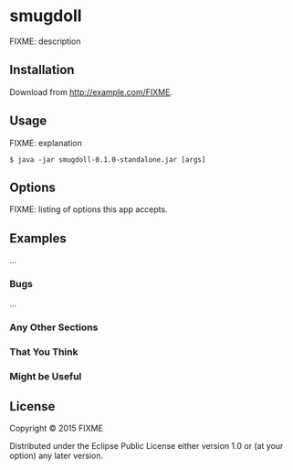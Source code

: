 # smugdoll

FIXME: description

## Installation

Download from http://example.com/FIXME.

## Usage

FIXME: explanation

    $ java -jar smugdoll-0.1.0-standalone.jar [args]

## Options

FIXME: listing of options this app accepts.

## Examples

...

### Bugs

...

### Any Other Sections
### That You Think
### Might be Useful

## License

Copyright © 2015 FIXME

Distributed under the Eclipse Public License either version 1.0 or (at
your option) any later version.
